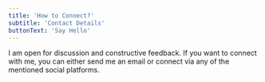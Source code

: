 ```yaml
---
title: 'How to Connect?'
subtitle: 'Contact Details'
buttonText: 'Say Hello'
---
```


I am open for discussion and constructive feedback. If you want to connect with me, you can either send me an email or connect via any of the mentioned social platforms.
